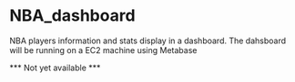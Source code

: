 # NBA_dashboard

NBA players information and stats display in a dashboard.
The dahsboard will be running on a EC2 machine using Metabase

*** Not yet available ***
